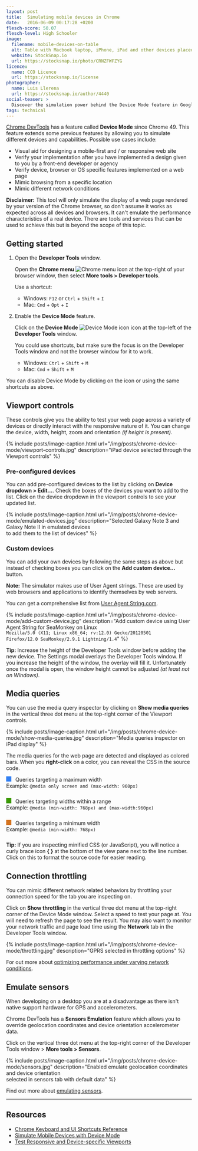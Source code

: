 ```yaml
---
layout: post
title:  Simulating mobile devices in Chrome
date:   2016-06-09 00:17:28 +0200
flesch-score: 50.07
flesch-level: High Schooler
image:
  filename: mobile-devices-on-table
  alt: Table with Macbook laptop, iPhone, iPad and other devices placed neatly onto it
  website: StockSnap.io
  url: https://stocksnap.io/photo/CRNZFWFZYG
licence:
  name: CCO Licence
  url: https://stocksnap.io/license
photographer:
  name: Luis Llerena
  url: https://stocksnap.io/author/4440
social-teaser: >
  Discover the simulation power behind the Device Mode feature in Google Chrome.
tags: technical
---
```


[Chrome DevTools](https://developers.google.com/web/tools/chrome-devtools)
has a feature called **Device Mode** since Chrome 49.
This feature extends some previous features by allowing you to simulate
different devices and capabilities. Possible use cases include:

* Visual aid for designing a mobile-first and / or responsive web site
* Verify your implementation after you have implemented a design given to
  you by a front-end developer or agency
* Verify device, browser or OS specific features implemented on a web page
* Mimic browsing from a specific location
* Mimic different network conditions

**Disclaimer:** This tool will only simulate the display of a web page
rendered by your version of the Chrome browser, so don't assume it works as expected
across all devices and browsers. It can't emulate the performance
characteristics of a real device. There are tools and services that can be
used to achieve this but is beyond the scope of this topic.

## Getting started

1. Open the **Developer Tools** window.

   Open the **Chrome menu**
   ![Chrome menu icon](/img/posts/chrome/icon-chrome-menu.png "Chrome menu icon")
   at the top-right of your browser window, then select
   **More tools > Developer tools**.

   Use a shortcut:

    * Windows: `F12` or `Ctrl` + `Shift` + `I`
    * Mac: `Cmd` + `Opt` + `I`

2. Enable the **Device Mode** feature.

   Click on the **Device Mode**
   ![Device Mode icon](/img/posts/chrome/icon-device-mode.png "Device Mode icon")
   icon at the top-left of the **Developer Tools** window.

   You could use shortcuts, but make sure the focus is on the Developer Tools
   window and not the browser window for it to work.

     * Windows: `Ctrl` + `Shift` + `M`
     * Mac: `Cmd` + `Shift` + `M`

You can disable Device Mode by clicking on the icon or using the same
shortcuts as above.

## Viewport controls
These controls give you the ability to test your web page across a variety of
devices or directly interact with the responsive nature of it. You can change
the device, width, height, zoom and orientation *(if height is present)*.

{% include posts/image-caption.html
     url="/img/posts/chrome-device-mode/viewport-controls.jpg"
     description="iPad device selected through the Viewport controls"
%}

### Pre-configured devices
You can add pre-configured devices to the list by clicking on
**Device dropdown > Edit...**. Check the boxes of the devices you want to add
to the list. Click on the device dropdown in the viewport controls to see your
updated list.

{% include posts/image-caption.html
     url="/img/posts/chrome-device-mode/emulated-devices.jpg"
     description="Selected Galaxy Note 3 and Galaxy Note II in emulated devices<br/>
       to add them to the list of devices"
%}

### Custom devices
You can add your own devices by following the same steps as above but instead of
checking boxes you can click on the **Add custom device...** button.

**Note:** The simulator makes use of User Agent strings. These are used by
web browsers and applications to identify themselves by web servers.

You can get a comprehensive list from
[User Agent String.com](http://www.useragentstring.com/).

{% include posts/image-caption.html
     url="/img/posts/chrome-device-mode/add-custom-device.jpg"
     description="Add custom device using User Agent String for SeaMonkey on Linux<br/>
       <code>Mozilla/5.0 (X11; Linux x86_64; rv:12.0) Gecko/20120501 Firefox/12.0 SeaMonkey/2.9.1 Lightning/1.4</code>"
%}

**Tip:** Increase the height of the Developer Tools window before adding the new device.
The Settings modal overlays the Developer Tools window. If you increase
the height of the window, the overlay will fill it. Unfortunately once the
modal is open, the window height cannot be adjusted *(at least not on Windows)*.

## Media queries
You can use the media query inspector by clicking on **Show media queries** in
the vertical three dot menu at the top-right corner of the Viewport controls.

{% include posts/image-caption.html
     url="/img/posts/chrome-device-mode/show-media-queries.jpg"
     description="Media queries inspector on iPad display"
%}

The media queries for the web page are detected and displayed as colored bars.
When you **right-click** on a color, you can reveal the CSS in the source code.

<div style="margin-bottom: 25px;">
  <span style="width: 1em; height: 1em; background-color: #327ff2; display: inline-block; margin-right: 0.5em;"></span>
  Queries targeting a maximum width<br/>
  Example: <code>@media only screen and (max-width: 960px)</code>
</div>
<div style="margin-bottom: 25px;">
  <span style="width: 1em; height: 1em; background-color: #3b9903; display: inline-block; margin-right: 0.5em;"></span>
  Queries targeting widths within a range<br/>
  Example: <code>@media (min-width: 768px) and (max-width:960px)</code>
</div>
<div style="margin-bottom: 25px;">
  <span style="width: 1em; height: 1em; background-color: #d4731f; display: inline-block; margin-right: 0.5em;"></span>
  Queries targeting a minimum width<br/>
  Example: <code>@media (min-width: 768px)</code>
</div>

**Tip:** If you are inspecting minified CSS (or JavaScript), you will notice
a curly brace icon **{ }** at the bottom of the view pane next to the line number.
Click on this to format the source code for easier reading.

## Connection throttling
You can mimic different network related behaviors by throttling your connection
speed for the tab you are inspecting on.

Click on **Show throttling** in the vertical three dot menu at the top-right
corner of the Device Mode window. Select a speed to test your page at. You
will need to refresh the page to see the result. You may also want to monitor
your network traffic and page load time using the **Network** tab in the
Developer Tools window.

{% include posts/image-caption.html
     url="/img/posts/chrome-device-mode/throttling.jpg"
     description="GPRS selected in throttling options"
%}

For out more about
[optimizing performance under varying network conditions](https://developers.google.com/web/tools/chrome-devtools/profile/network-performance/network-conditions).

## Emulate sensors
When developing on a desktop you are at a disadvantage as there isn't native
support hardware for GPS and accelerometers.

Chrome DevTools has a **Sensors Emulation** feature which allows you to
override geolocation coordinates and device orientation accelerometer data.

Click on the vertical three dot menu at the top-right corner of the Developer Tools
window > **More tools > Sensors**.

{% include posts/image-caption.html
     url="/img/posts/chrome-device-mode/sensors.jpg"
     description="Enabled emulate geolocation coordinates and device orientation<br/>
       selected in sensors tab with default data"
%}

Find out more about [emulating sensors](https://developers.google.com/web/tools/chrome-devtools/iterate/device-mode/device-input-and-sensors).

---

## Resources

* [Chrome Keyboard and UI Shortcuts Reference](https://developers.google.com/web/tools/chrome-devtools/iterate/inspect-styles/shortcuts)
* [Simulate Mobile Devices with Device Mode](https://developers.google.com/web/tools/chrome-devtools/iterate/device-mode/)
* [Test Responsive and Device-specific Viewports](https://developers.google.com/web/tools/chrome-devtools/iterate/device-mode/emulate-mobile-viewports)
